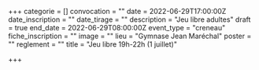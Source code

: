 +++
categorie = []
convocation = ""
date = 2022-06-29T17:00:00Z
date_inscription = ""
date_tirage = ""
description = "Jeu libre adultes"
draft = true
end_date = 2022-06-29T08:00:00Z
event_type = "creneau"
fiche_inscription = ""
image = ""
lieu = "Gymnase Jean Maréchal"
poster = ""
reglement = ""
title = "Jeu libre 19h-22h (1 juillet)"

+++
